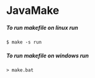 # JavaMake

##### To run makefile on linux run
    
    $ make -s run

##### To run makefile on windows run
    
    > make.bat

